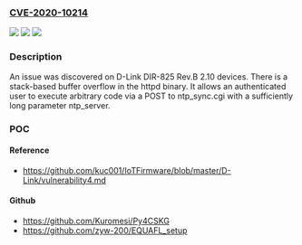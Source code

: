 ### [CVE-2020-10214](https://cve.mitre.org/cgi-bin/cvename.cgi?name=CVE-2020-10214)
![](https://img.shields.io/static/v1?label=Product&message=n%2Fa&color=blue)
![](https://img.shields.io/static/v1?label=Version&message=n%2Fa&color=blue)
![](https://img.shields.io/static/v1?label=Vulnerability&message=n%2Fa&color=brighgreen)

### Description

An issue was discovered on D-Link DIR-825 Rev.B 2.10 devices. There is a stack-based buffer overflow in the httpd binary. It allows an authenticated user to execute arbitrary code via a POST to ntp_sync.cgi with a sufficiently long parameter ntp_server.

### POC

#### Reference
- https://github.com/kuc001/IoTFirmware/blob/master/D-Link/vulnerability4.md

#### Github
- https://github.com/Kuromesi/Py4CSKG
- https://github.com/zyw-200/EQUAFL_setup

